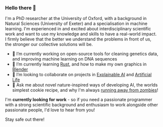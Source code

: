 ### Hello there 👋

<!--
**JELAshford/JELAshford** is a ✨ _special_ ✨ repository because its `README.md` (this file) appears on your GitHub profile.

Here are some ideas to get you started:

- 🔭 I’m currently working on ...
- 🌱 I’m currently learning ...
- 👯 I’m looking to collaborate on ...
- 🤔 I’m looking for help with ...
- 💬 Ask me about ...
- 📫 How to reach me: ...
- 😄 Pronouns: ...
- ⚡ Fun fact: ...
-->
I'm a PhD researcher at the University of Oxford, with a background in Natural Sciences (University of Exeter) and a specialisation in machine learning. I'm experienced in and excited about interdisciplinary scientific work and want to use my knowledge and skills to have a real-world impact. I firmly believe that the better we understand the problems in front of us, the stronger our collective solutions will be. 

- 🔭 I’m currently working on open-source tools for cleaning genetics data, and improving machine learning on DNA sequences
- 🌱 I’m currently learning [Rust](https://www.rust-lang.org/), and how to make my own graphics in [Blender](https://www.blender.org/)
- 📓 I’m looking to collaborate on projects in [Explainable AI](https://en.wikipedia.org/wiki/Explainable_artificial_intelligence) and [Artificial Life](https://en.wikipedia.org/wiki/Artificial_life)
- 💬 Ask me about novel nature-inspired ways of developing AI, the worlds simplest cookie recipe, and why I'm always [running away from zombies](https://zrx.app/zombies)!

I'm **currently looking for work** - so if you need a passionate programmer with a strong scientific background and enthusiasm to work alongside other passionate people, I'd love to hear from you!

Stay safe out there!
